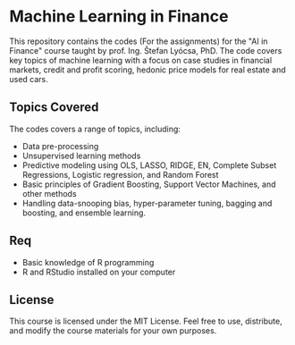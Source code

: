 # Machine Learning in Finance

This repository contains the codes (For the assignments) for the "AI in Finance" course taught by prof. Ing. Štefan Lyócsa, PhD. The code covers key topics of machine learning with a focus on case studies in financial markets, credit and profit scoring, hedonic price models for real estate and used cars.

## Topics Covered

The codes covers a range of topics, including:

- Data pre-processing
- Unsupervised learning methods
- Predictive modeling using OLS, LASSO, RIDGE, EN, Complete Subset Regressions, Logistic regression, and Random Forest
- Basic principles of Gradient Boosting, Support Vector Machines, and other methods
- Handling data-snooping bias, hyper-parameter tuning, bagging and boosting, and ensemble learning.

## Req
- Basic knowledge of R programming
- R and RStudio installed on your computer

## License

This course is licensed under the MIT License. Feel free to use, distribute, and modify the course materials for your own purposes.
